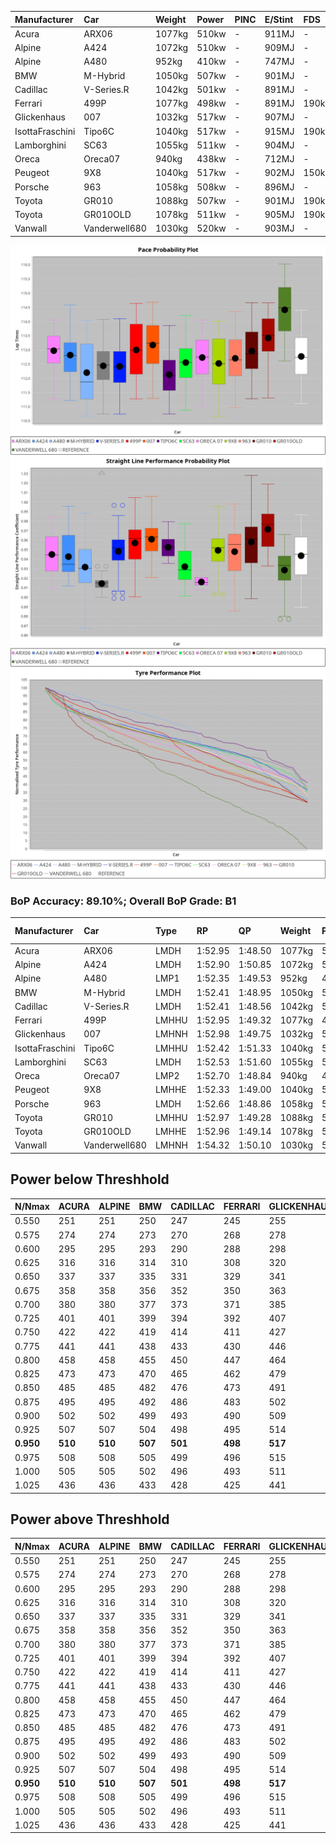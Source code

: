 |Manufacturer|Car|Weight|Power|PINC|E/Stint|FDS|
|:-|:-|:-|:-|:-|:-|:-|
|Acura|ARX06|1077kg|510kw|-|911MJ|-|
|Alpine|A424|1072kg|510kw|-|909MJ|-|
|Alpine|A480|952kg|410kw|-|747MJ|-|
|BMW|M-Hybrid|1050kg|507kw|-|901MJ|-|
|Cadillac|V-Series.R|1042kg|501kw|-|891MJ|-|
|Ferrari|499P|1077kg|498kw|-|891MJ|190kph|
|Glickenhaus|007|1032kg|517kw|-|907MJ|-|
|IsottaFraschini|Tipo6C|1040kg|517kw|-|915MJ|190kph|
|Lamborghini|SC63|1055kg|511kw|-|904MJ|-|
|Oreca|Oreca07|940kg|438kw|-|712MJ|-|
|Peugeot|9X8|1040kg|517kw|-|902MJ|150kph|
|Porsche|963|1058kg|508kw|-|896MJ|-|
|Toyota|GR010|1088kg|507kw|-|901MJ|190kph|
|Toyota|GR010OLD|1078kg|511kw|-|905MJ|190kph|
|Vanwall|Vanderwell680|1030kg|520kw|-|903MJ|-|

![PACECHART](./IMG/ACOMETHOD.png)
![STRAIGHTLINEPERFORMANCECHART](./IMG/ACOMETHOD_sp.png)
![TYREPERFORMANCECHART](./IMG/ACOMETHOD_tw.png)

### BoP Accuracy: 89.10%; Overall BoP Grade: B1
|Manufacturer|Car|Type|RP|QP|Weight|Power¹|Threshhold|PINC|Power²|E/Stint|AVG Vmax|FDS|RDLC|L/Stint|BOP-Grade|ModelAccuracy|ModelPoints|Match%|
|:-|:-|:-|:-|:-|:-|:-|:-|:-|:-|:-|:-|:-|:-|:-|:-|:-|:-|:-|
|Acura|ARX06|LMDH|1:52.95|1:48.50|1077kg|510kw|210.0kph|-|510kw|911MJ|277.21kph|-|0.99|29|+B2|100.00%|995|81.33%|
|Alpine|A424|LMDH|1:52.90|1:50.85|1072kg|510kw|210.0kph|-|510kw|909MJ|277.03kph|-|0.99|29|+A2|80.53%|517|93.73%|
|Alpine|A480|LMP1|1:52.35|1:49.53|952kg|410kw|210.0kph|-|410kw|747MJ|273.15kph|-|0.97|27|~A1|59.62%|840|100.00%|
|BMW|M-Hybrid|LMDH|1:52.41|1:48.95|1050kg|507kw|210.0kph|-|507kw|901MJ|274.37kph|-|1.02|29|-B2|98.60%|1690|84.46%|
|Cadillac|V-Series.R|LMDH|1:52.41|1:48.56|1042kg|501kw|210.0kph|-|501kw|891MJ|277.78kph|-|1.02|29|-B1|88.58%|2033|89.79%|
|Ferrari|499P|LMHHU|1:52.95|1:49.32|1077kg|498kw|210.0kph|-|498kw|891MJ|278.15kph|190kph|1.02|29|~A1|84.67%|2303|100.00%|
|Glickenhaus|007|LMHNH|1:52.98|1:49.75|1032kg|517kw|210.0kph|-|517kw|907MJ|281.55kph|-|0.96|29|~A1|96.64%|1639|100.00%|
|IsottaFraschini|Tipo6C|LMHHU|1:52.42|1:51.33|1040kg|517kw|210.0kph|-|517kw|915MJ|280.00kph|190kph|1.07|29|+B1|66.67%|96|89.26%|
|Lamborghini|SC63|LMDH|1:52.53|1:51.60|1055kg|511kw|210.0kph|-|511kw|904MJ|276.10kph|-|1.04|29|+B1|96.77%|419|89.85%|
|Oreca|Oreca07|LMP2|1:52.70|1:48.84|940kg|438kw|210.0kph|-|438kw|712MJ|274.59kph|-|0.95|27|+B2|100.00%|2206|83.55%|
|Peugeot|9X8|LMHHE|1:52.33|1:49.00|1040kg|517kw|210.0kph|-|517kw|902MJ|278.80kph|150kph|1.02|29|-B1|87.16%|2572|86.48%|
|Porsche|963|LMDH|1:52.66|1:48.86|1058kg|508kw|210.0kph|-|508kw|896MJ|278.12kph|-|1.00|29|~A1|93.05%|5740|99.39%|
|Toyota|GR010|LMHHU|1:52.97|1:49.28|1088kg|507kw|210.0kph|-|507kw|901MJ|278.56kph|190kph|1.00|29|~A1|90.17%|3255|95.41%|
|Toyota|GR010OLD|LMHHE|1:52.96|1:49.14|1078kg|511kw|210.0kph|-|511kw|905MJ|281.10kph|190kph|1.01|29|~A1|85.24%|1322|100.00%|
|Vanwall|Vanderwell680|LMHNH|1:54.32|1:50.10|1030kg|520kw|210.0kph|-|520kw|903MJ|276.31kph|-|1.01|29|+Ω1|91.33%|611|43.28%|

## Power below Threshhold
|N/Nmax|ACURA|ALPINE|BMW|CADILLAC|FERRARI|GLICKENHAUS|ISOTTAFRASCHINI|LAMBORGHINI|ORECA|PEUGEOT|PORSCHE|TOYOTA|TOYOTA|VANWALL|​|RPM|A480|
|:-|:-|:-|:-|:-|:-|:-|:-|:-|:-|:-|:-|:-|:-|:-|:-|:-|:-|
|0.550|251|251|250|247|245|255|255|252|216|255|250|250|252|256|​|--|-|
|0.575|274|274|273|270|268|278|278|275|235|278|273|273|275|279|​|--|-|
|0.600|295|295|293|290|288|298|298|295|253|298|293|293|295|300|​|--|-|
|0.625|316|316|314|310|308|320|320|316|271|320|314|314|316|322|​|--|-|
|0.650|337|337|335|331|329|341|341|337|289|341|335|335|337|343|​|--|-|
|0.675|358|358|356|352|350|363|363|359|308|363|357|356|359|365|​|--|-|
|0.700|380|380|377|373|371|385|385|380|326|385|378|377|380|387|​|--|-|
|0.725|401|401|399|394|392|407|407|402|344|407|399|399|402|409|​|--|-|
|0.750|422|422|419|414|411|427|427|422|362|427|420|419|422|430|​|--|-|
|0.775|441|441|438|433|430|446|446|441|378|446|439|438|441|449|​|5000|241|
|0.800|458|458|455|450|447|464|464|459|393|464|456|455|459|467|​|5500|284|
|0.825|473|473|470|465|462|479|479|474|406|479|471|470|474|482|​|6000|318|
|0.850|485|485|482|476|473|491|491|485|417|491|483|482|485|494|​|6500|359|
|0.875|495|495|492|486|483|502|502|496|425|502|493|492|496|505|​|7000|401|
|0.900|502|502|499|493|490|509|509|503|431|509|500|499|503|512|​|7500|411|
|0.925|507|507|504|498|495|514|514|508|435|514|505|504|508|517|​|8000|407|
|**0.950**|**510**|**510**|**507**|**501**|**498**|**517**|**517**|**511**|**438**|**517**|**508**|**507**|**511**|**520**|**​**|**8500**|**410**|
|0.975|508|508|505|499|496|515|515|509|437|515|506|505|509|518|​|9000|205|
|1.000|505|505|502|496|493|511|511|505|433|511|503|502|505|514|​|--|-|
|1.025|436|436|433|428|425|441|441|436|374|441|434|433|436|444|​|--|-|

## Power above Threshhold
|N/Nmax|ACURA|ALPINE|BMW|CADILLAC|FERRARI|GLICKENHAUS|ISOTTAFRASCHINI|LAMBORGHINI|ORECA|PEUGEOT|PORSCHE|TOYOTA|TOYOTA|VANWALL|​|RPM|A480|
|:-|:-|:-|:-|:-|:-|:-|:-|:-|:-|:-|:-|:-|:-|:-|:-|:-|:-|
|0.550|251|251|250|247|245|255|255|252|216|255|250|250|252|256|​|--|-|
|0.575|274|274|273|270|268|278|278|275|235|278|273|273|275|279|​|--|-|
|0.600|295|295|293|290|288|298|298|295|253|298|293|293|295|300|​|--|-|
|0.625|316|316|314|310|308|320|320|316|271|320|314|314|316|322|​|--|-|
|0.650|337|337|335|331|329|341|341|337|289|341|335|335|337|343|​|--|-|
|0.675|358|358|356|352|350|363|363|359|308|363|357|356|359|365|​|--|-|
|0.700|380|380|377|373|371|385|385|380|326|385|378|377|380|387|​|--|-|
|0.725|401|401|399|394|392|407|407|402|344|407|399|399|402|409|​|--|-|
|0.750|422|422|419|414|411|427|427|422|362|427|420|419|422|430|​|--|-|
|0.775|441|441|438|433|430|446|446|441|378|446|439|438|441|449|​|5000|241|
|0.800|458|458|455|450|447|464|464|459|393|464|456|455|459|467|​|5500|284|
|0.825|473|473|470|465|462|479|479|474|406|479|471|470|474|482|​|6000|318|
|0.850|485|485|482|476|473|491|491|485|417|491|483|482|485|494|​|6500|359|
|0.875|495|495|492|486|483|502|502|496|425|502|493|492|496|505|​|7000|401|
|0.900|502|502|499|493|490|509|509|503|431|509|500|499|503|512|​|7500|411|
|0.925|507|507|504|498|495|514|514|508|435|514|505|504|508|517|​|8000|407|
|**0.950**|**510**|**510**|**507**|**501**|**498**|**517**|**517**|**511**|**438**|**517**|**508**|**507**|**511**|**520**|**​**|**8500**|**410**|
|0.975|508|508|505|499|496|515|515|509|437|515|506|505|509|518|​|9000|205|
|1.000|505|505|502|496|493|511|511|505|433|511|503|502|505|514|​|--|-|
|1.025|436|436|433|428|425|441|441|436|374|441|434|433|436|444|​|--|-|

